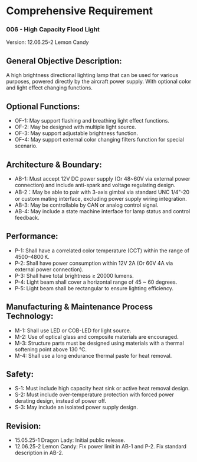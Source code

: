 # Comprehensive Requirement
### 006 - High Capacity Flood Light
Version: 12.06.25-2 Lemon Candy

## General Objective Description:
A high brightness directional lighting lamp that can be used for various purposes, powered directly by the aircraft power supply. With optional color and light effect changing functions.

## Optional Functions:
- OF-1: May support flashing and breathing light effect functions.
- OF-2: May be designed with multiple light source.
- OF-3: May support adjustable brightness function.
- OF-4: May support external color changing filters function for special scenario.

## Architecture & Boundary:
- AB-1: Must accept 12V DC power supply (Or 48~60V via external power connection) and include anti-spark and voltage regulating design.
- AB-2：May be able to pair with 3-axis gimbal via standard UNC 1/4"-20 or custom mating interface, excluding power supply wiring integration.
- AB-3: May be controllable by CAN or analog control signal.
- AB-4: May include a state machine interface for lamp status and control feedback.

## Performance:
- P-1: Shall have a correlated color temperature (CCT) within the range of 4500–4800 K.
- P-2: Shall have power consumption within 12V 2A (Or 60V 4A via external power connection).
- P-3: Shall have total brightness ≥ 20000 lumens.
- P-4: Light beam shall cover a horizontal range of 45 ~ 60 degrees.
- P-5: Light beam shall be rectangular to ensure lighting efficiency.

## Manufacturing & Maintenance Process Technology:
- M-1: Shall use LED or COB-LED for light source.
- M-2: Use of optical glass and composite materials are encouraged.
- M-3: Structure parts must be designed using materials with a thermal softening point above 130 ℃.
- M-4: Shall use a long endurance thermal paste for heat removal.

## Safety:
- S-1: Must include high capacity heat sink or active heat removal design.
- S-2: Must include over-temperature protection with forced power derating design, instead of power off.
- S-3: May include an isolated power supply design.
  
## Revision:
- 15.05.25-1 Dragon Lady: Initial public release.
- 12.06.25-2 Lemon Candy: Fix power limit in AB-1 and P-2. Fix standard description in AB-2.
